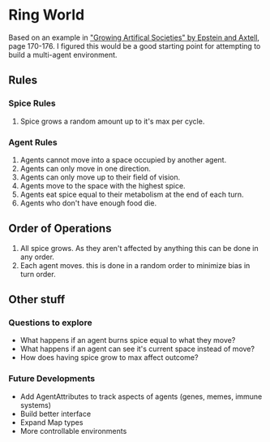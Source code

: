 # Ring World

Based on an example in ["Growing Artifical Societies" by Epstein and Axtell](https://mitpress.mit.edu/books/growing-artificial-societies), page 170-176. I figured this would be a good starting point for attempting to build a multi-agent environment.

## Rules

### Spice Rules
1) Spice grows a random amount up to it's max per cycle.

### Agent Rules
1) Agents cannot move into a space occupied by another agent.
2) Agents can only move in one direction.
3) Agents can only move up to their field of vision.
4) Agents move to the space with the highest spice.
5) Agents eat spice equal to their metabolism at the end of each turn.
6) Agents who don't have enough food die.

## Order of Operations

1) All spice grows. As they aren't affected by anything this can be done in any order.
2) Each agent moves. this is done in a random order to minimize bias in turn order.

## Other stuff

### Questions to explore
- What happens if an agent burns spice equal to what they move?
- What happens if an agent can see it's current space instead of move?
- How does having spice grow to max affect outcome?

### Future Developments
- Add AgentAttributes to track aspects of agents (genes, memes, immune systems)
- Build better interface
- Expand Map types
- More controllable environments
